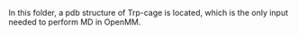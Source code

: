 In this folder, a pdb structure of Trp-cage is located, which is the only input needed to perform MD in OpenMM.
